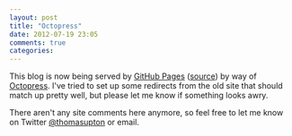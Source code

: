 ```yaml
---
layout: post
title: "Octopress"
date: 2012-07-19 23:05
comments: true
categories: 
---
```


This blog is now being served by [GitHub Pages][ghp] ([source][s]) by way of [Octopress][o]. I've
tried to set up some redirects from the old site that should match up pretty well, but please let me
know if something looks awry.

[ghp]: http://pages.github.com/
[s]: https://github.com/tupton/tupton.github.com
[o]: http://octopress.org/

There aren't any site comments here anymore, so feel free to let me know on Twitter
[@thomasupton][t] or email.

[t]: https://twitter.com/thomasupton
